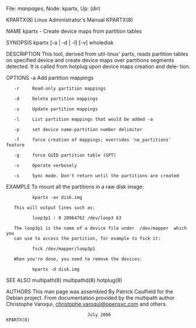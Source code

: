 File: *manpages*,  Node: kpartx,  Up: (dir)

KPARTX(8)                Linux Administrator's Manual                KPARTX(8)



NAME
       kpartx - Create device maps from partition tables

SYNOPSIS
       kpartx [-a | -d | -l] [-v] wholedisk

DESCRIPTION
       This  tool,  derived  from util-linux' partx, reads partition tables on
       specified device  and  create  device  maps  over  partitions  segments
       detected. It is called from hotplug upon device maps creation and dele‐
       tion.

OPTIONS
       -a     Add partition mappings

       -r     Read-only partition mappings

       -d     Delete partition mappings

       -u     Update partition mappings

       -l     List partition mappings that would be added -a

       -p     set device name-partition number delimiter

       -f     force creation of mappings; overrides 'no_partitions' feature

       -g     force GUID partition table (GPT)

       -v     Operate verbosely

       -s     Sync mode. Don't return until the partitions are created

EXAMPLE
       To mount all the partitions in a raw disk image:

              kpartx -av disk.img

       This will output lines such as:

              loop3p1 : 0 20964762 /dev/loop3 63

       The loop3p1 is the name of a device file under  /dev/mapper  which  you
       can use to access the partition, for example to fsck it:

              fsck /dev/mapper/loop3p1

       When you're done, you need to remove the devices:

              kpartx -d disk.img

SEE ALSO
       multipath(8) multipathd(8) hotplug(8)

AUTHORS
       This  man  page  was  assembled  By  Patrick  Caulfield  for the Debian
       project. From documentation provided by the multipath author Christophe
       Varoqui, <christophe.varoqui@opensvc.com> and others.




                                   July 2006                         KPARTX(8)
